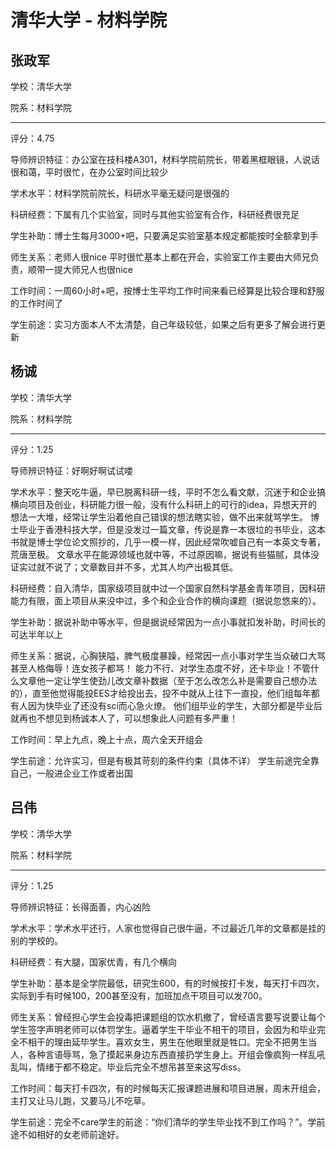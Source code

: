 # 清华大学 - 材料学院

## 张政军

学校：清华大学

院系：材料学院

* * *

评分：4.75

导师辨识特征：办公室在技科楼A301，材料学院前院长，带着黑框眼镜，人说话很和蔼，平时很忙，在办公室时间比较少

学术水平：材料学院前院长，科研水平毫无疑问是很强的

科研经费：下属有几个实验室，同时与其他实验室有合作，科研经费很充足

学生补助：博士生每月3000+吧，只要满足实验室基本规定都能按时全额拿到手

师生关系：老师人很nice 平时很忙基本上都在开会，实验室工作主要由大师兄负责，顺带一提大师兄人也很nice

工作时间：一周60小时+吧，按博士生平均工作时间来看已经算是比较合理和舒服的工作时间了

学生前途：实习方面本人不太清楚，自己年级较低，如果之后有更多了解会进行更新

## 杨诚

学校：清华大学

院系：材料学院

* * *

评分：1.25

导师辨识特征：好啊好啊试试喽

学术水平：整天吃牛逼，早已脱离科研一线，平时不怎么看文献，沉迷于和企业搞横向项目及创业，科研能力很一般，没有什么科研上的可行的idea，异想天开的想法一大堆，经常让学生沿着他自己错误的想法瞎实验，做不出来就骂学生。
博士毕业于香港科技大学，但是没发过一篇文章，传说是靠一本很垃的书毕业，这本书就是博士学位论文照抄的，几乎一模一样，因此经常吹嘘自己有一本英文专著，荒唐至极。
文章水平在能源领域也就中等，不过原因嘛，据说有些猫腻，具体没证实过就不说了；文章数目并不多，尤其人均产出极其低。

科研经费：自入清华，国家级项目就中过一个国家自然科学基金青年项目，因科研能力有限，面上项目从来没中过，多个和企业合作的横向课题（据说忽悠来的）。

学生补助：据说补助中等水平，但是据说经常因为一点小事就扣发补助，时间长的可达半年以上

师生关系：据说，心胸狭隘，脾气极度暴躁，经常因一点小事对学生当众破口大骂甚至人格侮辱！连女孩子都骂！
能力不行、对学生态度不好，还卡毕业！不管什么文章他一定让学生使劲儿改文章补数据（至于怎么改怎么补是需要自己想办法的），直至他觉得能投EES才给投出去，投不中就从上往下一直投，他们组每年都有人因为快毕业了还没有sci而心急火燎。
他们组毕业的学生，大部分都是毕业后就再也不想见到杨诚本人了，可以想象此人问题有多严重！

工作时间：早上九点，晚上十点，周六全天开组会

学生前途：允许实习，但是有极其苛刻的条件约束（具体不详）
学生前途完全靠自己，一般进企业工作或者出国

## 吕伟

学校：清华大学

院系：材料学院

* * *

评分：1.25

导师辨识特征：长得面善，内心凶险

学术水平：学术水平还行，人家也觉得自己很牛逼，不过最近几年的文章都是挂的别的学校的。

科研经费：有大腿，国家优青，有几个横向

学生补助：基本是全学院最低，研究生600，有的时候按打卡发，每天打卡四次，实际到手有时候100，200甚至没有，加班加点干项目可以发700。

师生关系：曾经担心学生会投毒把课题组的饮水机撤了，曾经语言要写说要让每个学生签字声明老师可以体罚学生。逼着学生干毕业不相干的项目，会因为和毕业完全不相干的理由延毕学生。喜欢女生，男生在他眼里就是牲口。完全不把男生当人，各种言语辱骂，急了摸起来身边东西直接扔学生身上。开组会像疯狗一样乱吼乱叫，情绪于都不稳定。毕业后完全不想吊甚至来这写diss。

工作时间：每天打卡四次，有的时候每天汇报课题进展和项目进展，周末开组会，主打又让马儿跑，又要马儿不吃草。

学生前途：完全不care学生的前途：“你们清华的学生毕业找不到工作吗？”。学前途不如相好的女老师前途好。













